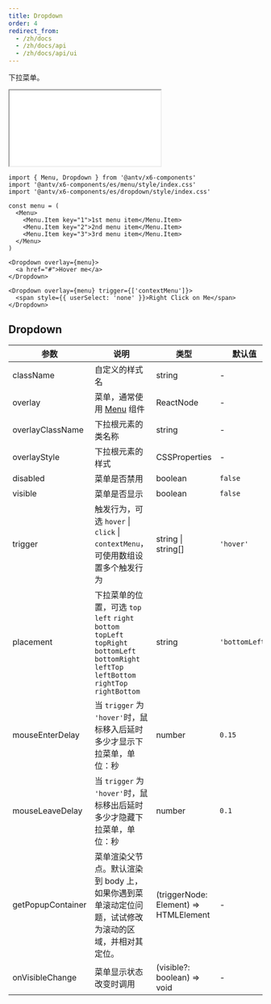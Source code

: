```yaml
---
title: Dropdown
order: 4
redirect_from:
  - /zh/docs
  - /zh/docs/api
  - /zh/docs/api/ui
---
```


下拉菜单。

<iframe src="/demos/api/ui/dropdown/basic"></iframe>

```tsx
import { Menu, Dropdown } from '@antv/x6-components'
import '@antv/x6-components/es/menu/style/index.css'
import '@antv/x6-components/es/dropdown/style/index.css'

const menu = (
  <Menu>
    <Menu.Item key="1">1st menu item</Menu.Item>
    <Menu.Item key="2">2nd menu item</Menu.Item>
    <Menu.Item key="3">3rd menu item</Menu.Item>
  </Menu>
)

<Dropdown overlay={menu}>
  <a href="#">Hover me</a>
</Dropdown>

<Dropdown overlay={menu} trigger={['contextMenu']}>
  <span style={{ userSelect: 'none' }}>Right Click on Me</span>
</Dropdown>
```

## Dropdown

| 参数              | 说明                                                                                                                                              | 类型                                  | 默认值         |
|-------------------|-------------------------------------------------------------------------------------------------------------------------------------------------|---------------------------------------|----------------|
| className         | 自定义的样式名                                                                                                                                    | string                                | -              |
| overlay           | 菜单，通常使用 [Menu](./menu) 组件                                                                                                                 | ReactNode                             | -              |
| overlayClassName  | 下拉根元素的类名称                                                                                                                                | string                                | -              |
| overlayStyle      | 下拉根元素的样式                                                                                                                                  | CSSProperties                         | -              |
| disabled          | 菜单是否禁用                                                                                                                                      | boolean                               | `false`        |
| visible           | 菜单是否显示                                                                                                                                      | boolean                               | `false`        |
| trigger           | 触发行为，可选 `hover` \| `click` \| `contextMenu`，可使用数组设置多个触发行为                                                                      | string \| string[]                    | `'hover'`      |
| placement         | 下拉菜单的位置，可选 `top` `left` `right` `bottom` `topLeft` `topRight` `bottomLeft` `bottomRight` `leftTop` `leftBottom` `rightTop` `rightBottom` | string                                | `'bottomLeft'` |
| mouseEnterDelay   | 当 `trigger` 为 `'hover'`时，鼠标移入后延时多少才显示下拉菜单，单位：秒                                                                              | number                                | `0.15`         |
| mouseLeaveDelay   | 当 `trigger` 为 `'hover'`时，鼠标移出后延时多少才隐藏下拉菜单，单位：秒                                                                              | number                                | `0.1`          |
| getPopupContainer | 菜单渲染父节点。默认渲染到 body 上，如果你遇到菜单滚动定位问题，试试修改为滚动的区域，并相对其定位。                                                   | (triggerNode: Element) => HTMLElement | -              |
| onVisibleChange   | 菜单显示状态改变时调用                                                                                                                            | (visible?: boolean) => void           | -              |
